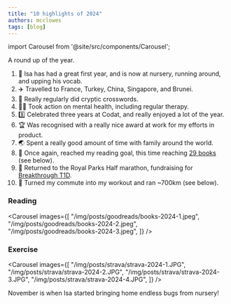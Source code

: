 ```yaml
---
title: "10 highlights of 2024"
authors: mcclowes
tags: [blog]
---
```


import Carousel from '@site/src/components/Carousel';

A round up of the year.

<!--truncate-->

1. 🐣 Isa has had a great first year, and is now at nursery, running around, and upping his vocab.
2. ✈️ Travelled to France, Turkey, China, Singapore, and Brunei.
8. 💉 Really regularly did cryptic crosswords.
9. 💆‍♀️ Took action on mental health, including regular therapy.
3. 3️⃣ Celebrated three years at Codat, and really enjoyed a lot of the year.
11. 🏆 Was recognised with a really nice award at work for my efforts in product.
12. 🌏 Spent a really good amount of time with family around the world.
5. 📕 Once again, reached my reading goal, this time reaching [29 books](https://www.goodreads.com/user/year_in_books/2023/77525785) (see below).
6. 🏃 Returned to the Royal Parks Half marathon, fundraising for [Breakthrough T1D](https://www.breakthrought1d.org/).
6. 🏃 Turned my commute into my workout and ran ~700km (see below).

### Reading

<Carousel 
  images={[
    "/img/posts/goodreads/books-2024-1.jpeg",
    "/img/posts/goodreads/books-2024-2.jpeg",
    "/img/posts/goodreads/books-2024-3.jpeg",
  ]}
/>

### Exercise

<Carousel 
  images={[
    "/img/posts/strava/strava-2024-1.JPG",
    "/img/posts/strava/strava-2024-2.JPG",
    "/img/posts/strava/strava-2024-3.JPG",
    "/img/posts/strava/strava-2024-4.JPG",
  ]}
/>

November is when Isa started bringing home endless bugs from nursery!